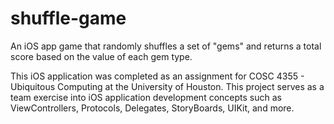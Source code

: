# shuffle-game
An iOS app game that randomly shuffles a set of "gems" and returns a total score based on the value of each gem type.

This iOS application was completed as an assignment for COSC 4355 - Ubiquitous Computing at the University of Houston. This project serves as a team exercise into iOS application development concepts such as ViewControllers, Protocols, Delegates, StoryBoards, UIKit, and more.
